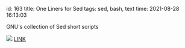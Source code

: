 id: 163
title: One Liners for Sed
tags: sed, bash, text
time: 2021-08-28 16:13:03

GNU's collection of Sed short scripts

![](http://localhost/bkmks_fotos/pics/30)
[LINK](http://sed.sourceforge.net/sed1line.txt)